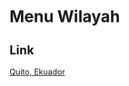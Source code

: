 # Menu Wilayah

## Link

[Quito, Ekuador](https://github.com/gigit-pemilu/pemilu-2024-99-luar-negeri/tree/main/pilpres/hitung-suara/sub/99-luar-negeri/sub/96-quito-ekuador/sub/01-quito-ekuador)

